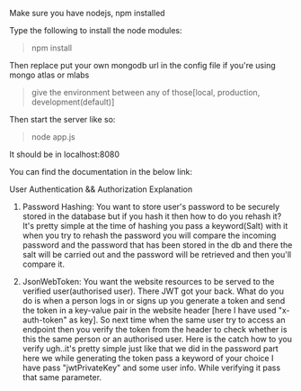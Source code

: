 Make sure you have nodejs, npm installed

Type the following to install the node modules:

> npm install

Then replace put your own mongodb url in the config file if you're using mongo atlas or mlabs

> give the environment between any of those[local, production, development(default)]

Then start the server like so:

> node app.js

It should be in localhost:8080

You can find the documentation in the below link:

User Authentication && Authorization Explanation

1. Password Hashing:
You want to store user's password to be securely stored in the database but if you hash it then how to do you rehash it? It's pretty simple at the time of hashing you pass a keyword(Salt) with it when you try to rehash the password you will compare the incoming password and the password that has been stored in the db and there the salt will be carried out and the password will be retrieved and then you'll compare it.

2. JsonWebToken:
You want the website resources to be served to the verified user(authorised user). There JWT got your back. What do you do is when a person logs in or signs up you generate a token and send the token in a key-value pair in the website header [here I have used "x-auth-token" as key]. So next time when the same user try to access an endpoint then you verify the token from the header to check whether is this the same person or an authorised user. Here is the catch how to you verify ugh..it's pretty simple just like that we did in the password part here we while generating the token pass a keyword of your choice I have pass "jwtPrivateKey" and some user info. While verifying it pass that same parameter.

